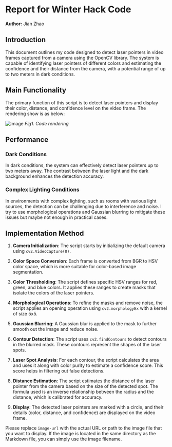 # Report for Winter Hack Code

**Author:** Jian Zhao

## Introduction

This document outlines my code designed to detect laser pointers in video frames captured from a camera using the OpenCV library. The system is capable of identifying laser pointers of different colors and estimating the confidence and their distance from the camera, with a potential range of up to two meters in dark conditions.

## Main Functionality

The primary function of this script is to detect laser pointers and display their color, distance, and confidence level on the video frame. The rendering show is as below:

![image]([https://github.com/ZhiliangMa/MPU6500-HMC5983-AK8975-BMP280-MS5611-10DOF-IMU-PCB/blob/main/img/IMU-V5-TOP.jpg](https://github.com/1421974407/Winter-Hack/blob/main/Code%20rendering.png))
*Fig1. Code rendering*

## Performance

### Dark Conditions

In dark conditions, the system can effectively detect laser pointers up to two meters away. The contrast between the laser light and the dark background enhances the detection accuracy.

### Complex Lighting Conditions

In environments with complex lighting, such as rooms with various light sources, the detection can be challenging due to interference and noise. I try to use morphological operations and Gaussian blurring to mitigate these issues but maybe not enough in practical cases.

## Implementation Method

1. **Camera Initialization**: The script starts by initializing the default camera using `cv2.VideoCapture(0)`.

2. **Color Space Conversion**: Each frame is converted from BGR to HSV color space, which is more suitable for color-based image segmentation.

3. **Color Thresholding**: The script defines specific HSV ranges for red, green, and blue colors. It applies these ranges to create masks that isolate the colors of the laser pointers.

4. **Morphological Operations**: To refine the masks and remove noise, the script applies an opening operation using `cv2.morphologyEx` with a kernel of size 5x5.

5. **Gaussian Blurring**: A Gaussian blur is applied to the mask to further smooth out the image and reduce noise.

6. **Contour Detection**: The script uses `cv2.findContours` to detect contours in the blurred mask. These contours represent the shapes of the laser spots.

7. **Laser Spot Analysis**: For each contour, the script calculates the area and uses it along with color purity to estimate a confidence score. This score helps in filtering out false detections.

8. **Distance Estimation**: The script estimates the distance of the laser pointer from the camera based on the size of the detected spot. The formula used is an inverse relationship between the radius and the distance, which is calibrated for accuracy.

9. **Display**: The detected laser pointers are marked with a circle, and their details (color, distance, and confidence) are displayed on the video frame.

Please replace `image-url` with the actual URL or path to the image file that you want to display. If the image is located in the same directory as the Markdown file, you can simply use the image filename.
